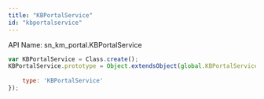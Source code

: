 ```yaml
---
title: "KBPortalService"
id: "kbportalservice"
---
```


API Name: sn_km_portal.KBPortalService

```js
var KBPortalService = Class.create();
KBPortalService.prototype = Object.extendsObject(global.KBPortalServiceImpl, {
  
    type: 'KBPortalService'
});
```